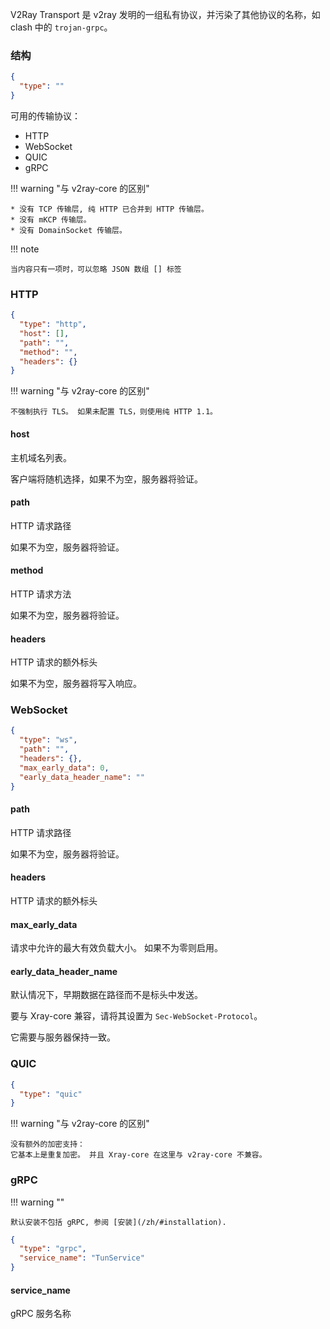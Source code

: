 V2Ray Transport 是 v2ray 发明的一组私有协议，并污染了其他协议的名称，如 clash 中的 `trojan-grpc`。

### 结构

```json
{
  "type": ""
}
```

可用的传输协议：

* HTTP
* WebSocket
* QUIC
* gRPC

!!! warning "与 v2ray-core 的区别"

    * 没有 TCP 传输层, 纯 HTTP 已合并到 HTTP 传输层。
    * 没有 mKCP 传输层。
    * 没有 DomainSocket 传输层。

!!! note

    当内容只有一项时，可以忽略 JSON 数组 [] 标签

### HTTP

```json
{
  "type": "http",
  "host": [],
  "path": "",
  "method": "",
  "headers": {}
}
```

!!! warning "与 v2ray-core 的区别"

    不强制执行 TLS。 如果未配置 TLS，则使用纯 HTTP 1.1。

#### host

主机域名列表。

客户端将随机选择，如果不为空，服务器将验证。

#### path

HTTP 请求路径

如果不为空，服务器将验证。

#### method

HTTP 请求方法

如果不为空，服务器将验证。

#### headers

HTTP 请求的额外标头

如果不为空，服务器将写入响应。

### WebSocket

```json
{
  "type": "ws",
  "path": "",
  "headers": {},
  "max_early_data": 0,
  "early_data_header_name": ""
}
```

#### path

HTTP 请求路径

如果不为空，服务器将验证。

#### headers

HTTP 请求的额外标头

#### max_early_data

请求中允许的最大有效负载大小。 如果不为零则启用。

#### early_data_header_name

默认情况下，早期数据在路径而不是标头中发送。

要与 Xray-core 兼容，请将其设置为 `Sec-WebSocket-Protocol`。

它需要与服务器保持一致。

### QUIC

```json
{
  "type": "quic"
}
```

!!! warning "与 v2ray-core 的区别"

    没有额外的加密支持：
    它基本上是重复加密。 并且 Xray-core 在这里与 v2ray-core 不兼容。

### gRPC

!!! warning ""

    默认安装不包括 gRPC, 参阅 [安装](/zh/#installation).

```json
{
  "type": "grpc",
  "service_name": "TunService"
}
```

#### service_name

gRPC 服务名称